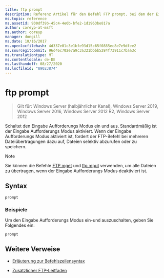 ```yaml
---
title: ftp prompt
description: Referenz Artikel für den Befehl FTP prompt, bei dem der Eingabe Aufforderungs Modus ein-und ausgeschaltet wird.
ms.topic: reference
ms.assetid: 930df39b-45c4-4e0b-bfe2-1d1963be817a
author: coreyp-at-msft
ms.author: coreyp
manager: dongill
ms.date: 10/16/2017
ms.openlocfilehash: 4d337e01c3e1bfe93d15c65f0885ec8e7e9dfee2
ms.sourcegitcommit: 96d46c702e7a9c3a321bbbb5284f73911c7baa3c
ms.translationtype: MT
ms.contentlocale: de-DE
ms.lasthandoff: 08/27/2020
ms.locfileid: "89023874"
---
```

# <a name="ftp-prompt"></a>ftp prompt

> Gilt für: Windows Server (halbjährlicher Kanal), Windows Server 2019, Windows Server 2016, Windows Server 2012 R2, Windows Server 2012

Schaltet den Eingabe Aufforderungs Modus ein und aus. Standardmäßig ist der Eingabe Aufforderungs Modus aktiviert. Wenn der Eingabe Aufforderungs Modus aktiviert ist, fordert der FTP-Befehl bei mehreren Dateiübertragungen dazu auf, Dateien selektiv abzurufen oder zu speichern.

> [!NOTE]
> Sie können die Befehle [FTP mget](ftp-mget.md) und [ftp mput](ftp-mput_1.md) verwenden, um alle Dateien zu übertragen, wenn der Eingabe Aufforderungs Modus deaktiviert ist.

## <a name="syntax"></a>Syntax

```
prompt
```

### <a name="examples"></a>Beispiele

Um den Eingabe Aufforderungs Modus ein-und auszuschalten, geben Sie Folgendes ein:

```
prompt
```

## <a name="additional-references"></a>Weitere Verweise

- [Erläuterung zur Befehlszeilensyntax](command-line-syntax-key.md)

- [Zusätzlicher FTP-Leitfaden](/previous-versions/orphan-topics/ws.10/cc756013(v=ws.10))
